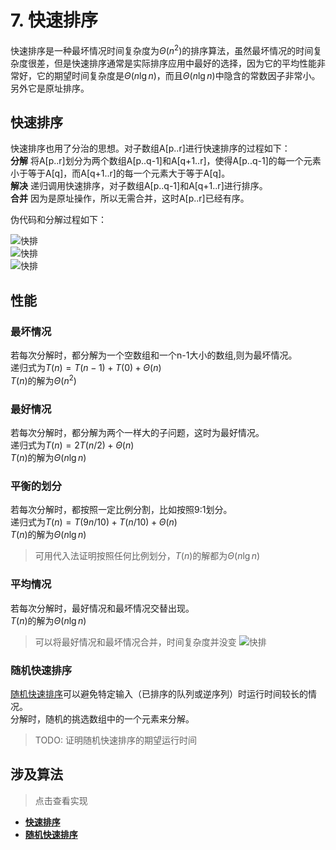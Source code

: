 # 7. 快速排序

快速排序是一种最坏情况时间复杂度为$\Theta(n^2)$的排序算法，虽然最坏情况的时间复杂度很差，但是快速排序通常是实际排序应用中最好的选择，因为它的平均性能非常好，它的期望时间复杂度是$\Theta(n\lg n)$，而且$\Theta(n\lg n)$中隐含的常数因子非常小。另外它是原址排序。  

## 快速排序

快速排序也用了分治的思想。对子数组A[p..r]进行快速排序的过程如下：  
**分解** 将A[p..r]划分为两个数组A[p..q-1]和A[q+1..r]，使得A[p..q-1]的每一个元素小于等于A[q]，而A[q+1..r]的每一个元素大于等于A[q]。  
**解决** 递归调用快速排序，对子数组A[p..q-1]和A[q+1..r]进行排序。  
**合并** 因为是原址操作，所以无需合并，这时A[p..r]已经有序。  

伪代码和分解过程如下：

![快排](https://raw.githubusercontent.com/maomao9003/Introduction-to-Algorithms/master/.res/07_QUICK_SORT.PNG)  
![快排](https://raw.githubusercontent.com/maomao9003/Introduction-to-Algorithms/master/.res/07_QUICK_SORT_PARTITION.PNG)  
![快排](https://raw.githubusercontent.com/maomao9003/Introduction-to-Algorithms/master/.res/07_1.PNG)  

## 性能

### 最坏情况
若每次分解时，都分解为一个空数组和一个n-1大小的数组,则为最坏情况。  
递归式为$T(n) = T(n-1) + T(0) + \Theta(n)$  
$T(n)$的解为$\Theta(n^2)$

### 最好情况
若每次分解时，都分解为两个一样大的子问题，这时为最好情况。  
递归式为$T(n) = 2 T(n/2) + \Theta(n)$  
$T(n)$的解为$\Theta(n\lg n)$ 

### 平衡的划分
若每次分解时，都按照一定比例分割，比如按照9:1划分。  
递归式为$T(n) = T(9n/10) + T(n/10) + \Theta(n)$  
$T(n)$的解为$\Theta(n\lg n)$ 
> 可用代入法证明按照任何比例划分，$T(n)$的解都为$\Theta(n\lg n)$ 

### 平均情况
若每次分解时，最好情况和最坏情况交替出现。  
$T(n)$的解为$\Theta(n\lg n)$ 
> 可以将最好情况和最坏情况合并，时间复杂度并没变
![快排](https://raw.githubusercontent.com/maomao9003/Introduction-to-Algorithms/master/.res/07_5.PNG)  

### 随机快速排序
[随机快速排序](https://github.com/maomao9003/Introduction-to-Algorithms/blob/master/Code/Algorithms/A-07-1-QuickSort/randomized_quick_sort_realization.cpp)可以避免特定输入（已排序的队列或逆序列）时运行时间较长的情况。  
分解时，随机的挑选数组中的一个元素来分解。  
> TODO: 证明随机快速排序的期望运行时间


## 涉及算法
> 点击查看实现
+ **[快速排序](https://github.com/maomao9003/Introduction-to-Algorithms/blob/master/Code/Algorithms/A-07-1-QuickSort/quick_sort_realization.cpp)**  
+ **[随机快速排序](https://github.com/maomao9003/Introduction-to-Algorithms/blob/master/Code/Algorithms/A-07-1-QuickSort/randomized_quick_sort_realization.cpp)**  